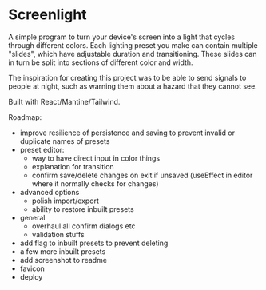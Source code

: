 # Screenlight

A simple program to turn your device's screen into a light that cycles through different colors. Each lighting preset you make can contain multiple "slides", which have adjustable duration and transitioning. These slides can in turn be split into sections of different color and width.

The inspiration for creating this project was to be able to send signals to people at night, such as warning them about a hazard that they cannot see.

Built with React/Mantine/Tailwind.

Roadmap:
- improve resilience of persistence and saving to prevent invalid or duplicate names of presets
- preset editor:
    - way to have direct input in color things
    - explanation for transition
    - confirm save/delete changes on exit if unsaved (useEffect in editor where it normally checks for changes)
- advanced options
    - polish import/export
    - ability to restore inbuilt presets
- general
    - overhaul all confirm dialogs etc
    - validation stuffs
- add flag to inbuilt presets to prevent deleting
- a few more inbuilt presets
- add screenshot to readme
- favicon
- deploy
